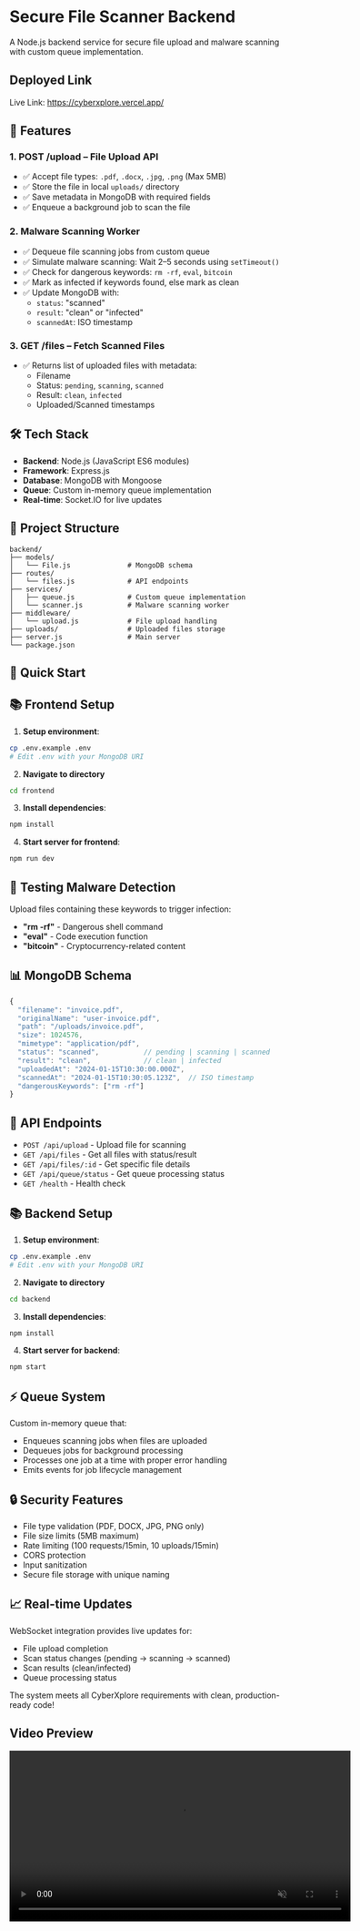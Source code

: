 # Secure File Scanner Backend

A Node.js backend service for secure file upload and malware scanning with custom queue implementation.

## Deployed Link

Live Link: https://cyberxplore.vercel.app/

## 🚀 Features

### 1. POST /upload – File Upload API
- ✅ Accept file types: `.pdf`, `.docx`, `.jpg`, `.png` (Max 5MB)
- ✅ Store the file in local `uploads/` directory
- ✅ Save metadata in MongoDB with required fields
- ✅ Enqueue a background job to scan the file

### 2. Malware Scanning Worker
- ✅ Dequeue file scanning jobs from custom queue
- ✅ Simulate malware scanning: Wait 2–5 seconds using `setTimeout()`
- ✅ Check for dangerous keywords: `rm -rf`, `eval`, `bitcoin`
- ✅ Mark as infected if keywords found, else mark as clean
- ✅ Update MongoDB with:
  - `status`: "scanned"
  - `result`: "clean" or "infected"  
  - `scannedAt`: ISO timestamp

### 3. GET /files – Fetch Scanned Files
- ✅ Returns list of uploaded files with metadata:
  - Filename
  - Status: `pending`, `scanning`, `scanned`
  - Result: `clean`, `infected`
  - Uploaded/Scanned timestamps

## 🛠️ Tech Stack

- **Backend**: Node.js (JavaScript ES6 modules)
- **Framework**: Express.js
- **Database**: MongoDB with Mongoose
- **Queue**: Custom in-memory queue implementation
- **Real-time**: Socket.IO for live updates

## 📁 Project Structure

```
backend/
├── models/
│   └── File.js              # MongoDB schema
├── routes/
│   └── files.js             # API endpoints
├── services/
│   ├── queue.js             # Custom queue implementation
│   └── scanner.js           # Malware scanning worker
├── middleware/
│   └── upload.js            # File upload handling
├── uploads/                 # Uploaded files storage
├── server.js                # Main server
└── package.json
```
## 🚀 Quick Start

## 📚 Frontend Setup

1. **Setup environment**:
```bash
cp .env.example .env
# Edit .env with your MongoDB URI   
```

2. **Navigate to directory**
```bash
cd frontend
```

3. **Install dependencies**:
```bash
npm install
```

4. **Start server for frontend**:
```bash
npm run dev
```

## 🧪 Testing Malware Detection

Upload files containing these keywords to trigger infection:
- **"rm -rf"** - Dangerous shell command
- **"eval"** - Code execution function  
- **"bitcoin"** - Cryptocurrency-related content

## 📊 MongoDB Schema

```javascript
{
  "filename": "invoice.pdf",
  "originalName": "user-invoice.pdf", 
  "path": "/uploads/invoice.pdf",
  "size": 1024576,
  "mimetype": "application/pdf",
  "status": "scanned",           // pending | scanning | scanned
  "result": "clean",             // clean | infected
  "uploadedAt": "2024-01-15T10:30:00.000Z",
  "scannedAt": "2024-01-15T10:30:05.123Z",  // ISO timestamp
  "dangerousKeywords": ["rm -rf"]
}
```

## 🔧 API Endpoints

- `POST /api/upload` - Upload file for scanning
- `GET /api/files` - Get all files with status/result
- `GET /api/files/:id` - Get specific file details
- `GET /api/queue/status` - Get queue processing status
- `GET /health` - Health check

## 📚 Backend Setup

1. **Setup environment**:
```bash
cp .env.example .env
# Edit .env with your MongoDB URI   
```

2. **Navigate to directory**
```bash
cd backend
```

3. **Install dependencies**:
```bash
npm install
```

4. **Start server for backend**:
```bash
npm start
```

## ⚡ Queue System

Custom in-memory queue that:
- Enqueues scanning jobs when files are uploaded
- Dequeues jobs for background processing
- Processes one job at a time with proper error handling
- Emits events for job lifecycle management

## 🔒 Security Features

- File type validation (PDF, DOCX, JPG, PNG only)
- File size limits (5MB maximum)
- Rate limiting (100 requests/15min, 10 uploads/15min)
- CORS protection
- Input sanitization
- Secure file storage with unique naming

## 📈 Real-time Updates

WebSocket integration provides live updates for:
- File upload completion
- Scan status changes (pending → scanning → scanned)
- Scan results (clean/infected)
- Queue processing status

The system meets all CyberXplore requirements with clean, production-ready code!


## Video Preview 

<video src="assets/video.mp4" controls width="600" muted>

</video>